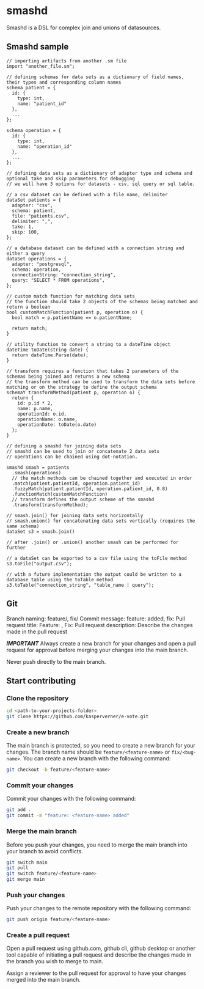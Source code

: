 # smashd

Smashd is a DSL for complex join and unions of datasources.

## Smashd sample

```
// importing artifacts from another .sm file
import "another_file.sm";

// defining schemas for data sets as a dictionary of field names, their types and corresponding column names
schema patient = {
  id: {
    type: int,
    name: "patient_id"
  },
  ...
};

schema operation = {
  id: {
    type: int,
    name: "operation_id"
  },
  ...
};

// defining data sets as a dictionary of adapter type and schema and optional take and skip parameters for debugging
// we will have 3 options for datasets - csv, sql query or sql table.

// a csv dataset can be defined with a file name, delimiter
dataSet patients = {
  adapter: "csv",
  schema: patient,
  file: "patients.csv",
  delimiter: ",",
  take: 1,
  skip: 100,
};

// a database dataset can be defined with a connection string and either a query
dataSet operations = {
  adapter: "postgresql",
  schema: operation,
  connectionString: "connection_string",
  query: "SELECT * FROM operations",
};

// custom match function for matching data sets
// the function should take 2 objects of the schemas being matched and return a boolean
bool customMatchFunction(patient p, operation o) {
  bool match = p.patientName == o.patientName;

  return match;
}

// utility function to convert a string to a dateTime object
dateTime toDate(string date) {
  return dateTime.Parse(date);
}

// transform requires a function that takes 2 parameters of the schemas being joined and returns a new schema
// the transform method can be used to transform the data sets before matching or on the strategy to define the output schema
schemaY transformMethod(patient p, operation o) {
  return {
    id: p.id * 2,
    name: p.name,
    operationId: o.id,
    operationName: o.name,
    operationDate: toDate(o.date)
  };
}

// defining a smashd for joining data sets
// smashd can be used to join or concatenate 2 data sets
// operations can be chained using dot-notation.

smashd smash = patients
  .smash(operations)
  // the match methods can be chained together and executed in order
  .match(patient.patientId, operation.patient_id)
  .fuzzyMatch(patient.patientId, operation.patient_id, 0.8)
  .functionMatch(customMatchFunction)
  // transform defines the output scheme of the smashd
  .transform(transformMethod);

// smash.join() for joining data sets horizontally
// smash.union() for concatenating data sets vertically (requires the same schema)
dataSet s3 = smash.join()

// after .join() or .union() another smash can be performed for further 

// a dataSet can be exported to a csv file using the toFile method
s3.toFile("output.csv");

// with a future implementation the output could be written to a database table using the toTable method
s3.toTable("connection_string", "table_name | query");
```

## Git
Branch naming: feature/<feature-name>, fix/<bug-name>
Commit message: feature: <feature-name> added, fix: <bug-name>
Pull request title: Feature: <feature-name>, Fix: <bug-name>
Pull request description: Describe the changes made in the pull request

***IMPORTANT***
Always create a new branch for your changes and open a pull request for approval before merging your changes into the main branch.

Never push directly to the main branch.

## Start contributing

### Clone the repository

```bash
cd <path-to-your-projects-folder>
git clone https://github.com/kasperverner/e-vote.git
```

### Create a new branch

The main branch is protected, so you need to create a new branch for your changes. The branch name should be `feature/<feature-name>` or `fix/<bug-name>`. You can create a new branch with the following command:

```bash
git checkout -b feature/<feature-name>
```

### Commit your changes

Commit your changes with the following command:

```bash
git add .
git commit -m "feature: <feature-name> added"
```

### Merge the main branch

Before you push your changes, you need to merge the main branch into your branch to avoid conflicts.

```bash
git switch main
git pull
git switch feature/<feature-name>
git merge main
```

### Push your changes

Push your changes to the remote repository with the following command:

```bash
git push origin feature/<feature-name>
```

### Create a pull request

Open a pull request using github.com, github cli, github desktop or another tool capable of initiating a pull request and describe the changes made in the branch you wish to merge to main.

Assign a reviewer to the pull request for approval to have your changes merged into the main branch.
